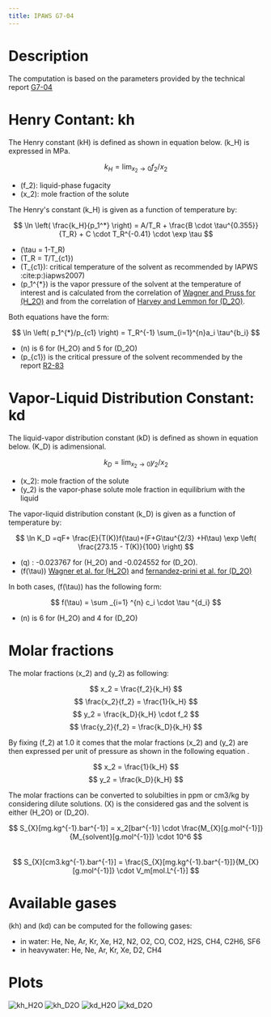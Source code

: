 ```yaml
---
title: IPAWS G7-04
---
```


# Description

The computation is based on the parameters provided by the technical report [G7-04](../references.html)

# Henry Contant: kh

The Henry constant \(kH\) is defined as shown in equation below.
\(k_H\) is expressed in MPa.

$$ k_H = \lim_{x_2 \rightarrow 0} f_2/x_2 $$
 
* \(f_2\): liquid-phase fugacity
* \(x_2\): mole fraction of the solute
 
The Henry's constant \(k_H\) is given as a function of temperature by:

$$  \ln \left( \frac{k_H}{p_1^*} \right) = A/T_R + \frac{B \cdot \tau^{0.355}}{T_R} + C \cdot T_R^{-0.41} \cdot \exp \tau $$

* \(\tau = 1-T_R\)
* \(T_R = T/T_{c1}\)
* \(T_{c1}\): critical temperature of the solvent as recommended by IAPWS :cite:p:\)iapws2007\)
* \(p_1^{*}\) is the vapor pressure of the solvent at the temperature of interest and 
  is calculated from the correlation of [Wagner and Pruss for \(H_2O\)](../references.html) 
  and from the correlation of [Harvey and Lemmon  for \(D_2O\)](../references).

Both equations have the form: 

$$ \ln \left( p_1^{*}/p_{c1} \right) = T_R^{-1} \sum_{i=1}^{n}a_i \tau^{b_i} $$

* \(n\) is 6 for  \(H_2O\) and 5 for \(D_2O\)
* \(p_{c1}\) is the critical pressure of the solvent recommended by the report [R2-83](../references.html) 


# Vapor-Liquid Distribution Constant: kd

The liquid-vapor distribution constant \(kD\) is defined as shown in equation below.
\(K_D\) is adimensional.


$$    k_D = \lim_{x_2 \rightarrow 0} y_2/x_2 $$

* \(x_2\): mole fraction of the solute
* \(y_2\) is the vapor-phase solute mole fraction in equilibrium with the liquid

The vapor-liquid distribution constant \(k_D\) is given as a function of temperature by:

$$    \ln K_D =qF+ \frac{E}{T(K)}f(\tau)+(F+G\tau^{2/3} +H\tau) \exp \left( \frac{273.15 - T(K)}{100} \right) $$

* \(q\) : -0.023767 for \(H_2O\) and -0.024552 for \(D_2O\).
* \(f(\tau)\) [Wagner et al. for \(H_2O\)](../references)  and [fernandez-prini et al. for \(D_2O\)](../references.html)

In both cases, \(f(\tau)\) has the following form:
    
$$ f(\tau) = \sum _{i=1} ^{n} c_i \cdot \tau ^{d_i} $$

* \(n\) is 6 for \(H_2O\) and 4 for \(D_2O\) 

# Molar fractions

The molar fractions \(x_2\) and \(y_2\) as following: 

$$    x_2 = \frac{f_2}{k_H} $$
$$ \frac{x_2}{f_2} = \frac{1}{k_H} $$
$$ y_2 = \frac{k_D}{k_H} \cdot f_2 $$
$$ \frac{y_2}{f_2} = \frac{k_D}{k_H} $$

By fixing \(f_2\) at 1.0 it comes that the molar fractions 
\(x_2\) and \(y_2\) are then expressed per 
unit of pressure as shown in the following equation .

$$ x_2 = \frac{1}{k_H} $$
$$ y_2 = \frac{k_D}{k_H} $$

The molar fractions can be converted to solubilties in ppm or cm3/kg by considering dilute solutions. 
\(X\) is the considered gas and the solvent is either \(H_2O\) or \(D_2O\).


$$ S_{X}[mg.kg^{-1}.bar^{-1}] = x_2[bar^{-1}] \cdot \frac{M_{X}[g.mol^{-1}]}{M_{solvent}[g.mol^{-1}]} \cdot 10^6 $$    
$$ S_{X}[cm3.kg^{-1}.bar^{-1}] = \frac{S_{X}[mg.kg^{-1}.bar^{-1}]}{M_{X}[g.mol^{-1}]} \cdot V_m[mol.L^{-1}] $$
    
# Available gases

\(kh\) and \(kd\) can be computed for the following gases:

* in water: He, Ne, Ar, Kr, Xe, H2, N2, O2, CO, CO2, H2S, CH4, C2H6, SF6
* in heavywater: He, Ne, Ar, Kr, Xe, D2, CH4

# Plots

![kh_H2O](../../media/kh_H20.png)
![kh_D2O](../../media/kh_D20.png)
![kd_H2O](../../media/kd_H20.png)
![kd_D2O](../../media/kd_D20.png)

